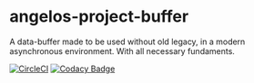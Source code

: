 # angelos-project-buffer
A data-buffer made to be used without old legacy, in a modern asynchronous environment. With all necessary fundaments.

[![CircleCI](https://circleci.com/gh/angelos-project/angelos-project-buffer/tree/release.svg?style=shield)](https://circleci.com/gh/angelos-project/angelos-project-buffer/tree/release)
[![Codacy Badge](https://app.codacy.com/project/badge/Grade/0a19e154711047e19fef3daf79864d9a)](https://www.codacy.com/gh/angelos-project/angelos-project-buffer/dashboard?utm_source=github.com&amp;utm_medium=referral&amp;utm_content=angelos-project/angelos-project-buffer&amp;utm_campaign=Badge_Grade)
